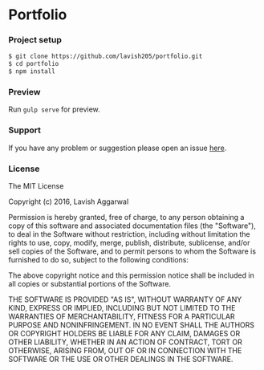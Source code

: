 # Portfolio



### Project setup
```bash
$ git clone https://github.com/lavish205/portfolio.git
$ cd portfolio
$ npm install
```

### Preview

Run `gulp serve` for preview.

### Support

If you have any problem or suggestion please open an issue [here](https://github.com/lavish205/portfolio/issues).

### License

The MIT License

Copyright (c) 2016, Lavish Aggarwal

Permission is hereby granted, free of charge, to any person
obtaining a copy of this software and associated documentation
files (the "Software"), to deal in the Software without
restriction, including without limitation the rights to use,
copy, modify, merge, publish, distribute, sublicense, and/or sell
copies of the Software, and to permit persons to whom the
Software is furnished to do so, subject to the following
conditions:

The above copyright notice and this permission notice shall be
included in all copies or substantial portions of the Software.

THE SOFTWARE IS PROVIDED "AS IS", WITHOUT WARRANTY OF ANY KIND,
EXPRESS OR IMPLIED, INCLUDING BUT NOT LIMITED TO THE WARRANTIES
OF MERCHANTABILITY, FITNESS FOR A PARTICULAR PURPOSE AND
NONINFRINGEMENT. IN NO EVENT SHALL THE AUTHORS OR COPYRIGHT
HOLDERS BE LIABLE FOR ANY CLAIM, DAMAGES OR OTHER LIABILITY,
WHETHER IN AN ACTION OF CONTRACT, TORT OR OTHERWISE, ARISING
FROM, OUT OF OR IN CONNECTION WITH THE SOFTWARE OR THE USE OR
OTHER DEALINGS IN THE SOFTWARE.
